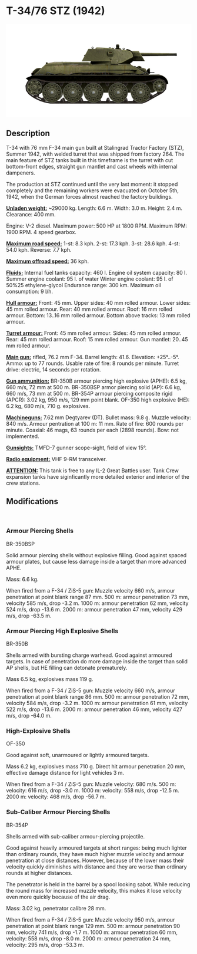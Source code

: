 # T-34/76 STZ (1942)

![_t34-76stz](../images/_t34-76stz.png)

## Description

T-34 with 76 mm F-34 main gun built at Stalingrad Tractor Factory (STZ), Summer 1942, with welded turret that was shipped from factory 264. The main feature of STZ tanks built in this timeframe is the turret with cut bottom-front edges, straight gun mantlet and cast wheels with internal dampeners.

The production at STZ continued until the very last moment: it stopped completely and the remaining workers were evacuated on October 5th, 1942, when the German forces almost reached the factory buildings.

<b><u>Unladen weight:</u></b> ~29000 kg.
Length: 6.6 m.
Width: 3.0 m.
Height: 2.4 m.
Clearance: 400 mm.

Engine: V-2 diesel.
Maximum power: 500 HP at 1800 RPM.
Maximum RPM: 1900 RPM.
4 speed gearbox.

<b><u>Maximum road speed:</u></b>
1-st: 8.3 kph.
2-st: 17.3 kph.
3-st: 28.6 kph.
4-st: 54.0 kph.
Reverse: 7.7 kph.

<b><u>Maximum offroad speed:</u></b> 36 kph.

<b><u>Fluids:</u></b>
Internal fuel tanks capacity: 460 l.
Engine oil system capacity: 80 l.
Summer engine coolant: 95 l. of water
Winter engine coolant: 95 l. of 50%25 ethylene-glycol
Endurance range: 300 km.
Maximum oil consumption: 9 l/h.

<b><u>Hull armour:</u></b>
Front: 45 mm.
Upper sides: 40 mm rolled armour.
Lower sides: 45 mm rolled armour.
Rear: 40 mm rolled armour.
Roof: 16 mm rolled armour.
Bottom: 13..16 mm rolled armour.
Bottom above tracks: 13 mm rolled armour.

<b><u>Turret armour:</u></b>
Front: 45 mm rolled armour.
Sides: 45 mm rolled armour.
Rear: 45 mm rolled armour.
Roof: 15 mm rolled armour.
Gun mantlet: 20..45 mm rolled armour.

<b><u>Main gun:</u></b> rifled, 76.2 mm F-34.
Barrel length: 41.6.
Elevation: +25°..-5°.
Ammo: up to 77 rounds.
Usable rate of fire: 8 rounds per minute.
Turret drive: electric, 14 seconds per rotation.

<b><u>Gun ammunition:</u></b>
BR-350B armour piercing high explosive (APHE): 6.5 kg, 660 m/s, 72 mm at 500 m.
BR-350BSP armor piercing solid (AP): 6.6 kg, 660 m/s, 73 mm at 500 m.
BR-354P armour piercing composite rigid (APCR): 3.02 kg, 950 m/s, 129 mm point blank.
OF-350 high explosive (HE): 6.2 kg, 680 m/s, 710 g. explosives.

<b><u>Machineguns:</u></b> 7.62 mm Degtyarev (DT).
Bullet mass: 9.8 g.
Muzzle velocity: 840 m/s.
Armour pentration at 100 m: 11 mm.
Rate of fire: 600 rounds per minute.
Coaxial: 46 mags, 63 rounds per each (2898 rounds).
Bow: not implemented.

<b><u>Gunsights:</u></b>
TMFD-7 gunner scope-sight, field of view 15°.

<b><u>Radio equipment:</u></b>
VHF 9-RM transceiver.


<b><u>ATTENTION:</u></b>
This tank is free to any IL-2 Great Battles user. Tank Crew expansion tanks have siginficantly more detailed exterior and interior of the crew stations.


## Modifications
﻿

### Armour Piercing Shells

BR-350BSP

Solid armour piercing shells without explosive filling.
Good against spaced armour plates, but cause less damage inside a target than more advanced APHE.

Mass: 6.6 kg.

When fired from a F-34 / ZiS-5 gun:
Muzzle velocity 660 m/s, armour penetration at point blank range 87 mm.
500 m: armour penetration 73 mm, velocity 585 m/s, drop -3.2 m.
1000 m: armour penetration 62 mm, velocity 524 m/s, drop -13.6 m.
2000 m: armour penetration 47 mm, velocity 429 m/s, drop -63.5 m.﻿

### Armour Piercing High Explosive Shells

BR-350B

Shells armed with bursting charge warhead.
Good against armoured targets. In case of penetration do more damage inside the target than solid AP shells, but HE filling can detonate prematurely.

Mass 6.5 kg, explosives mass 119 g.

When fired from a F-34 / ZiS-5 gun:
Muzzle velocity 660 m/s, armour penetration at point blank range 86 mm.
500 m: armour penetration 72 mm, velocity 584 m/s, drop -3.2 m.
1000 m: armour penetration 61 mm, velocity 522 m/s, drop -13.6 m.
2000 m: armour penetration 46 mm, velocity 427 m/s, drop -64.0 m.﻿

### High-Explosive Shells

OF-350

Good against soft, unarmoured or lightly armoured targets.

Mass 6.2 kg, explosives mass 710 g.
Direct hit armour penetration 20 mm, effective damage distance for light vehicles 3 m.

When fired from a F-34 / ZiS-5 gun:
Muzzle velocity: 680 m/s.
500 m: velocity: 616 m/s, drop -3.0 m.
1000 m: velocity: 558 m/s, drop -12.5 m.
2000 m: velocity: 468 m/s, drop -56.7 m.﻿

### Sub-Caliber Armour Piercing Shells

BR-354P

Shells armed with sub-caliber armour-piercing projectile.

Good against heavily armoured targets at short ranges: being much lighter than ordinary rounds, they have much higher muzzle velocity and armour penetration at close distances. However, because of the lower mass their velocity quickly diminishes with distance and they are worse than ordinary rounds at higher distances.

The penetrator is held in the barrel by a spool looking sabot. While reducing the round mass for increased muzzle velocity, this makes it lose velocity even more quickly because of the air drag.

Mass: 3.02 kg, penetrator calibre 28 mm.

When fired from a F-34 / ZiS-5 gun:
Muzzle velocity 950 m/s, armour penetration at point blank range 129 mm.
500 m: armour penetration 90 mm, velocity 741 m/s, drop -1.7 m.
1000 m: armour penetration 60 mm, velocity: 558 m/s, drop -8.0 m.
2000 m: armour penetration 24 mm, velocity: 295 m/s, drop -53.3 m.